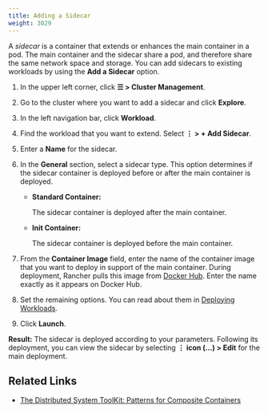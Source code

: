 ```yaml
---
title: Adding a Sidecar
weight: 3029
---
```

A _sidecar_ is a container that extends or enhances the main container in a pod. The main container and the sidecar share a pod, and therefore share the same network space and storage. You can add sidecars to existing workloads by using the **Add a Sidecar** option.

1. In the upper left corner, click **☰ > Cluster Management**.
1. Go to the cluster where you want to add a sidecar and click **Explore**.
1. In the left navigation bar, click **Workload**.

1. Find the workload that you want to extend. Select **⋮ > + Add Sidecar**.

1. Enter a **Name** for the sidecar.

1. In the **General** section, select a sidecar type. This option determines if the sidecar container is deployed before or after the main container is deployed.

    - **Standard Container:**

        The sidecar container is deployed after the main container.

    - **Init Container:**

        The sidecar container is deployed before the main container.

1. From the **Container Image** field, enter the name of the container image that you want to deploy in support of the main container. During deployment, Rancher pulls this image from [Docker Hub](https://hub.docker.com/explore/). Enter the name exactly as it appears on Docker Hub.

1. Set the remaining options. You can read about them in [Deploying Workloads](../deploy-workloads).

1. Click **Launch**.

**Result:** The sidecar is deployed according to your parameters. Following its deployment, you can view the sidecar by selecting **⋮ icon (...) > Edit** for the main deployment.

## Related Links

- [The Distributed System ToolKit: Patterns for Composite Containers](https://kubernetes.io/blog/2015/06/the-distributed-system-toolkit-patterns/)
